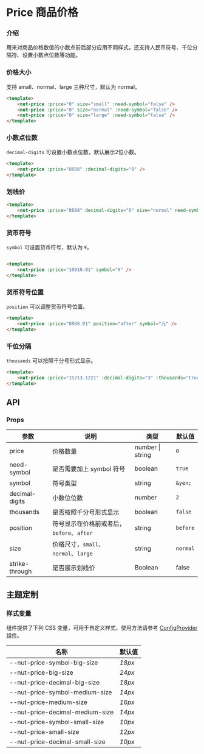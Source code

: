 # Price 商品价格

### 介绍

用来对商品价格数值的小数点前后部分应用不同样式，还支持人民币符号、千位分隔符、设置小数点位数等功能。

### 价格大小

支持 small、normal、large 三种尺寸，默认为 normal。

``` html
<template>
    <nut-price :price="0" size="small" :need-symbol="false" />
    <nut-price :price="0" size="normal" :need-symbol="false" />
    <nut-price :price="0" size="large" :need-symbol="false" />
</template>
```

### 小数点位数

`decimal-digits` 可设置小数点位数，默认展示2位小数。

``` html
<template>
    <nut-price :price="8888" :decimal-digits="0" />
</template>
```

### 划线价

``` html
<template>
    <nut-price :price="8888" decimal-digits="0" size="normal" need-symbol thousands strike-through />
</template>
```

### 货币符号

`symbol` 可设置货币符号，默认为 `¥`。

``` html

<template>
    <nut-price :price="10010.01" symbol="¥" />
</template>
```

### 货币符号位置

`position` 可以调整货币符号位置。

``` html
<template>
    <nut-price :price="8888.01" position="after" symbol="元" />
</template>
```

### 千位分隔

`thousands` 可以按照千分号形式显示。

``` html
<template>
    <nut-price :price="15213.1221" :decimal-digits="3" :thousands="true" />
</template>
```

## API

### Props

| 参数           | 说明                                      | 类型             | 默认值   |
| -------------- | ----------------------------------------- | ---------------- | -------- |
| price          | 价格数量                                  | number \| string | `0`      |
| need-symbol    | 是否需要加上 symbol 符号                  | boolean          | `true`   |
| symbol         | 符号类型                                  | string           | `&yen;`  |
| decimal-digits | 小数位位数                                | number           | `2`      |
| thousands      | 是否按照千分号形式显示                    | boolean          | `false`  |
| position       | 符号显示在价格前或者后，`before`、`after` | string           | `before` |
| size           | 价格尺寸，`small`、`normal`、`large`      | string           | `normal` |
| strike-through | 是否展示划线价                            | Boolean          | false    |

## 主题定制

### 样式变量

组件提供了下列 CSS 变量，可用于自定义样式，使用方法请参考 [ConfigProvider 组件](/components/basic/configprovider)。

| 名称                            | 默认值 |
| ------------------------------- | ------ |
| --nut-price-symbol-big-size     | _18px_ |
| --nut-price-big-size            | _24px_ |
| --nut-price-decimal-big-size    | _18px_ |
| --nut-price-symbol-medium-size  | _14px_ |
| --nut-price-medium-size         | _16px_ |
| --nut-price-decimal-medium-size | _14px_ |
| --nut-price-symbol-small-size   | _10px_ |
| --nut-price-small-size          | _12px_ |
| --nut-price-decimal-small-size  | _10px_ |
